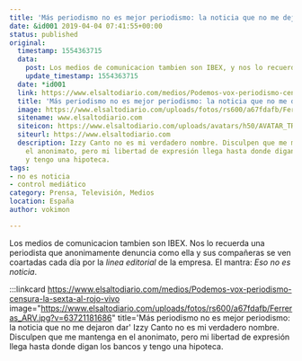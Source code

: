```yaml
---
title: 'Más periodismo no es mejor periodismo: la noticia que no me dejaron dar'
date: &id001 2019-04-04 07:41:55+00:00
status: published
original:
  timestamp: 1554363715
  data:
    post: Los medios de comunicacion tambien son IBEX, y nos lo recuerdan.
    update_timestamp: 1554363715
  date: *id001
  link: https://www.elsaltodiario.com/medios/Podemos-vox-periodismo-censura-la-sexta-al-rojo-vivo
  title: 'Más periodismo no es mejor periodismo: la noticia que no me dejaron dar'
  image: https://www.elsaltodiario.com/uploads/fotos/rs600/a67fdafb/Ferreras_ARV.jpg?v=63721181686
  sitename: www.elsaltodiario.com
  siteicon: https://www.elsaltodiario.com/uploads/avatars/h50/AVATAR_TRANSPARENTE.jpg?v=63760661653
  siteurl: https://www.elsaltodiario.com
  description: Izzy Canto no es mi verdadero nombre. Disculpen que me mantenga en
    el anonimato, pero mi libertad de expresión llega hasta donde digan los bancos
    y tengo una hipoteca.
tags:
- no es noticia
- control mediático
category: Prensa, Televisión, Medios
location: España
author: vokimon

---
```

Los medios de comunicacion tambien son IBEX.
Nos lo recuerda una periodista que anonimamente denuncia como ella y sus compañeras
se ven coartadas cada día por la _linea editorial_ de la empresa.
El mantra: _Eso no es noticia_.

:::linkcard https://www.elsaltodiario.com/medios/Podemos-vox-periodismo-censura-la-sexta-al-rojo-vivo image="https://www.elsaltodiario.com/uploads/fotos/rs600/a67fdafb/Ferreras_ARV.jpg?v=63721181686" title='Más periodismo no es mejor periodismo: la noticia que no me dejaron dar'
    Izzy Canto no es mi verdadero nombre. Disculpen que me mantenga en el anonimato, pero mi libertad de expresión llega hasta donde digan los bancos y tengo una hipoteca.


